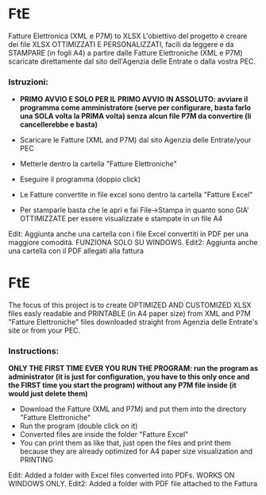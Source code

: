 # FtE
Fatture Elettronica (XML e P7M) to XLSX
L'obiettivo del progetto è creare dei file XLSX OTTIMIZZATI E PERSONALIZZATI, facili da leggere e da STAMPARE (in fogli A4) a partire dalle Fatture Elettroniche (XML e P7M) scaricate direttamente dal sito dell'Agenzia delle Entrate o dalla vostra PEC.
### Istruzioni: 
-  __PRIMO AVVIO E SOLO PER IL PRIMO AVVIO IN ASSOLUTO: avviare il programma come amministratore (serve per configurare, basta farlo una SOLA volta la PRIMA volta) senza alcun file P7M da convertire (li cancellerebbe e basta)__

-  Scaricare le Fatture (XML and P7M) dal sito Agenzia delle Entrate/your PEC
-  Metterle dentro la cartella "Fatture Elettroniche" 
-  Eseguire il programma (doppio click)
-  Le Fatture convertite in file excel sono dentro la cartella "Fatture Excel" 
-  Per stamparle basta che le apri e fai File->Stampa in quanto sono GIA' OTTIMIZZATE per essere visualizzate e stampate in un file A4

Edit: Aggiunta anche una cartella con i file Excel convertiti in PDF per una maggiore comodità. FUNZIONA SOLO SU WINDOWS.
Edit2: Aggiunta anche una cartella con il PDF allegati alla fattura

# FtE
The focus of this project is to create OPTIMIZED AND CUSTOMIZED XLSX files easly readable and PRINTABLE (in A4 paper size) from XML and P7M "Fatture Elettroniche" files downloaded straight from Agenzia delle Entrate's site or from your PEC. 
### Instructions:
__ONLY THE FIRST TIME EVER YOU RUN THE PROGRAM: run the program as administrator (it is just for configuration, you have to this only once and the FIRST time you start the program) without any P7M file inside (it would just delete them)__

-  Download the Fatture (XML and P7M) and put them into the directory "Fatture Elettroniche"
-  Run the program (double click on it)
-  Converted files are inside the folder "Fatture Excel"
-  You can print them as like that, just open the files and print them because they are already optimized for A4 paper size visualization and PRINTING

Edit: Added a folder with Excel files converted into PDFs. WORKS ON WINDOWS ONLY.
Edit2: Added a folder with PDF file attached to the Fattura
